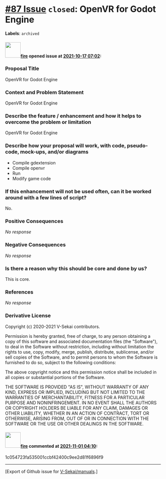 # [\#87 Issue](https://github.com/V-Sekai/manuals/issues/87) `closed`: OpenVR for Godot Engine
**Labels**: `archived`


#### <img src="https://avatars.githubusercontent.com/u/32321?u=c2e06a3d2b49a467aa907e54aa259516440267cc&v=4" width="50">[fire](https://github.com/fire) opened issue at [2021-10-17 07:02](https://github.com/V-Sekai/manuals/issues/87):

### Proposal Title

OpenVR for Godot Engine

### Context and Problem Statement

OpenVR for Godot Engine

### Describe the feature / enhancement and how it helps to overcome the problem or limitation

OpenVR for Godot Engine

### Describe how your proposal will work, with code, pseudo-code, mock-ups, and/or diagrams

* Compile gdextension
* Compile openvr
* Run
* Modify game code

### If this enhancement will not be used often, can it be worked around with a few lines of script?

No.

### Positive Consequences

_No response_

### Negative Consequences

_No response_

### Is there a reason why this should be core and done by us?

This is core.

### References

_No response_

### Derivative License

Copyright (c) 2020-2021 V-Sekai contributors.

Permission is hereby granted, free of charge, to any person obtaining a copy
of this software and associated documentation files (the "Software"), to deal
in the Software without restriction, including without limitation the rights
to use, copy, modify, merge, publish, distribute, sublicense, and/or sell
copies of the Software, and to permit persons to whom the Software is
furnished to do so, subject to the following conditions:

The above copyright notice and this permission notice shall be included in all
copies or substantial portions of the Software.

THE SOFTWARE IS PROVIDED "AS IS", WITHOUT WARRANTY OF ANY KIND, EXPRESS OR
IMPLIED, INCLUDING BUT NOT LIMITED TO THE WARRANTIES OF MERCHANTABILITY,
FITNESS FOR A PARTICULAR PURPOSE AND NONINFRINGEMENT. IN NO EVENT SHALL THE
AUTHORS OR COPYRIGHT HOLDERS BE LIABLE FOR ANY CLAIM, DAMAGES OR OTHER
LIABILITY, WHETHER IN AN ACTION OF CONTRACT, TORT OR OTHERWISE, ARISING FROM,
OUT OF OR IN CONNECTION WITH THE SOFTWARE OR THE USE OR OTHER DEALINGS IN THE
SOFTWARE.


#### <img src="https://avatars.githubusercontent.com/u/32321?u=c2e06a3d2b49a467aa907e54aa259516440267cc&v=4" width="50">[fire](https://github.com/fire) commented at [2021-11-01 04:10](https://github.com/V-Sekai/manuals/issues/87#issuecomment-955912062):

1c054723fa535001ccbf42400c9ee2d81f6896f9


-------------------------------------------------------------------------------



[Export of Github issue for [V-Sekai/manuals](https://github.com/V-Sekai/manuals).]
